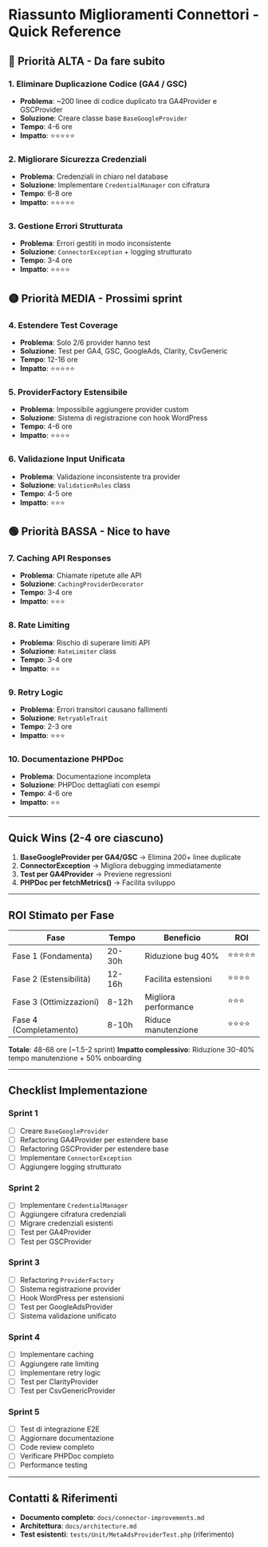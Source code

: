 # Riassunto Miglioramenti Connettori - Quick Reference

## 🔴 Priorità ALTA - Da fare subito

### 1. Eliminare Duplicazione Codice (GA4 / GSC)
- **Problema**: ~200 linee di codice duplicato tra GA4Provider e GSCProvider
- **Soluzione**: Creare classe base `BaseGoogleProvider`
- **Tempo**: 4-6 ore
- **Impatto**: ⭐⭐⭐⭐⭐

### 2. Migliorare Sicurezza Credenziali
- **Problema**: Credenziali in chiaro nel database
- **Soluzione**: Implementare `CredentialManager` con cifratura
- **Tempo**: 6-8 ore
- **Impatto**: ⭐⭐⭐⭐⭐

### 3. Gestione Errori Strutturata
- **Problema**: Errori gestiti in modo inconsistente
- **Soluzione**: `ConnectorException` + logging strutturato
- **Tempo**: 3-4 ore
- **Impatto**: ⭐⭐⭐⭐

## 🟡 Priorità MEDIA - Prossimi sprint

### 4. Estendere Test Coverage
- **Problema**: Solo 2/6 provider hanno test
- **Soluzione**: Test per GA4, GSC, GoogleAds, Clarity, CsvGeneric
- **Tempo**: 12-16 ore
- **Impatto**: ⭐⭐⭐⭐⭐

### 5. ProviderFactory Estensibile
- **Problema**: Impossibile aggiungere provider custom
- **Soluzione**: Sistema di registrazione con hook WordPress
- **Tempo**: 4-6 ore
- **Impatto**: ⭐⭐⭐⭐

### 6. Validazione Input Unificata
- **Problema**: Validazione inconsistente tra provider
- **Soluzione**: `ValidationRules` class
- **Tempo**: 4-5 ore
- **Impatto**: ⭐⭐⭐

## 🟢 Priorità BASSA - Nice to have

### 7. Caching API Responses
- **Problema**: Chiamate ripetute alle API
- **Soluzione**: `CachingProviderDecorator`
- **Tempo**: 3-4 ore
- **Impatto**: ⭐⭐⭐

### 8. Rate Limiting
- **Problema**: Rischio di superare limiti API
- **Soluzione**: `RateLimiter` class
- **Tempo**: 3-4 ore
- **Impatto**: ⭐⭐

### 9. Retry Logic
- **Problema**: Errori transitori causano fallimenti
- **Soluzione**: `RetryableTrait`
- **Tempo**: 2-3 ore
- **Impatto**: ⭐⭐⭐

### 10. Documentazione PHPDoc
- **Problema**: Documentazione incompleta
- **Soluzione**: PHPDoc dettagliati con esempi
- **Tempo**: 4-6 ore
- **Impatto**: ⭐⭐

---

## Quick Wins (2-4 ore ciascuno)

1. **BaseGoogleProvider per GA4/GSC** → Elimina 200+ linee duplicate
2. **ConnectorException** → Migliora debugging immediatamente  
3. **Test per GA4Provider** → Previene regressioni
4. **PHPDoc per fetchMetrics()** → Facilita sviluppo

---

## ROI Stimato per Fase

| Fase | Tempo | Beneficio | ROI |
|------|-------|-----------|-----|
| Fase 1 (Fondamenta) | 20-30h | Riduzione bug 40% | ⭐⭐⭐⭐⭐ |
| Fase 2 (Estensibilità) | 12-16h | Facilita estensioni | ⭐⭐⭐⭐ |
| Fase 3 (Ottimizzazioni) | 8-12h | Migliora performance | ⭐⭐⭐ |
| Fase 4 (Completamento) | 8-10h | Riduce manutenzione | ⭐⭐⭐⭐ |

**Totale**: 48-68 ore (~1.5-2 sprint)
**Impatto complessivo**: Riduzione 30-40% tempo manutenzione + 50% onboarding

---

## Checklist Implementazione

### Sprint 1
- [ ] Creare `BaseGoogleProvider`
- [ ] Refactoring GA4Provider per estendere base
- [ ] Refactoring GSCProvider per estendere base
- [ ] Implementare `ConnectorException`
- [ ] Aggiungere logging strutturato

### Sprint 2
- [ ] Implementare `CredentialManager`
- [ ] Aggiungere cifratura credenziali
- [ ] Migrare credenziali esistenti
- [ ] Test per GA4Provider
- [ ] Test per GSCProvider

### Sprint 3
- [ ] Refactoring `ProviderFactory`
- [ ] Sistema registrazione provider
- [ ] Hook WordPress per estensioni
- [ ] Test per GoogleAdsProvider
- [ ] Sistema validazione unificato

### Sprint 4
- [ ] Implementare caching
- [ ] Aggiungere rate limiting
- [ ] Implementare retry logic
- [ ] Test per ClarityProvider
- [ ] Test per CsvGenericProvider

### Sprint 5
- [ ] Test di integrazione E2E
- [ ] Aggiornare documentazione
- [ ] Code review completo
- [ ] Verificare PHPDoc completo
- [ ] Performance testing

---

## Contatti & Riferimenti

- **Documento completo**: `docs/connector-improvements.md`
- **Architettura**: `docs/architecture.md`
- **Test esistenti**: `tests/Unit/MetaAdsProviderTest.php` (riferimento)
